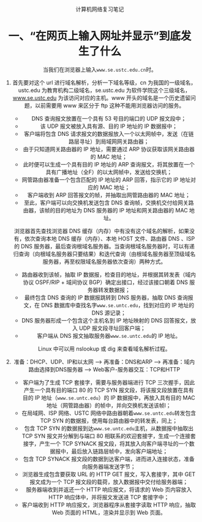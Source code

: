 <center>计算机网络复习笔记<center/> 

# 一、“在网页上输入网址并显示”到底发生了什么

当我们在浏览器上输入`www.se.ustc.edu.cn`时。

1. 首先要对这个 url 进行域名解析，分析一下域名等级，cn 为我国的一级域名，ustc.edu 为教育机构二级域名，se.ustc.edu 为软件学院这个三级域名，www.se.ustc.edu 为该访问对应的主机。www 开头的域名是一个历史遗留问题，以前需要用 www 来区分于 ftp 这种不能用浏览器访问的服务。

   - DNS 查询报文放置在一个具有 53 号目的端口的 UDP 报文段中；
   - 该 UDP 报文被放入具有源、目的 IP 地址的 IP 数据报中；
   - 客户端将包含 DNS 请求报文的数据报放入一个以太网帧中，发送（在链路层寻址）到局域网网关路由器；
   - 由于只知道网关路由器的 IP 地址，需要通过 ARP 协议获取该网关路由器的 MAC 地址；
   - 此时便可以生成一个具有目的 IP 地址的 ARP 查询报文，将其放置在一个具有广播地址（全F）的以太网帧中，发送给交换机；
   - 网管路由器准备一个包含匹配的 IP 地址的 ARP 回答，指示它的 IP 地址对应的 MAC 地址；
   - 客户端收到 ARP 回答报文的帧，并抽取出网管路由器的 MAC 地址；
   - 至此，客户端可以向交换机发送包含 DNS 查询帧，交换机交付给网关路由器，该帧的目的地址为 DNS 服务器的 IP 地址和网关路由器的 MAC 地址。

   浏览器首先查找浏览器 DNS 缓存（内存）中有没有这个域名的解析，如果没有，依次查询本地 DNS 缓存（内存）、本地 HOST 文件、路由器 DNS 、ISP 的 DNS 服务器，最后查询根域名服务器。当查询根域名服务器时，可以有递归查询（向根域名服务器只要结果）和迭代查询（由根域名服务器至顶级域名服务器，再至权限域名服务器依次查询）两种方式。

   - 路由器收到该帧，抽取 IP 数据报，检查目的地址，并根据其转发表（域内协议 OSPF/RIP + 域间协议 BGP）确定出接口，经过该接口朝着 DNS 服务器转发数据报；
   - 最终包含 DNS 查询的 IP 数据报跳转到 DNS 服务器，抽取 DNS 查询报文，在 DNS 数据库中查找名字`www.se.untc.edu`，找到对应的 IP 地址的 DNS 源记录；
   - DNS 服务器形成一个包含这个主机名到 IP 地址映射的 DNS 回答报文，放入 UDP 报文段寻址回客户端；
   - 客户端从 DNS 报文抽取服务器`www.se.untc.edu`的 IP 地址。

   Linux 中可以用 nslookup 或 dig 来查看域名解析过程。

2. 准备：DHCP、UDP、IP和以太网 --> 再准备：DNS和ARP --> 再准备：域内路由选择到DNS服务器 --> Web客户-服务器交互：TCP和HTTP
   - 客户端为了生成 TCP 套接字，需要与服务器端进行 TCP 三次握手，因此产生一个具有目的端口 80 的 TCP SYN 报文段，将该报文段放置在具有目的 IP 地址（`www.se.untc.edu`）的 IP 数据报中，再放入具有目的 MAC 地址（网管路由器）的帧中，并向交换机发送该帧l；
   - 在局域网、ISP 网络、USTC 网络中路由器朝着`www.se.untc.edu`转发包含 TCP SYN 的数据报，使用每台路由器中的转发表，同上；
   - 包含 TCP SYN 的数据报到达`www.se.untc.edu`主机，从数据报中抽取出 TCP SYN 报文并分解到与端口 80 相联系的欢迎套接字，生成一个连接套接字，产生一个 TCP SYNACK 报文段，将其放入向客户端寻址的一个数据报中，最后放入链路层帧中，发向客户端地址；
   - 包含 TCP SYNACK 报文段的数据到达客户端，进而进入连接状态，准备向服务器端发送字节；
   - 浏览器生成包含要获取 URL 的 HTTP GET 报文，写入套接字，其中 GET　报文成为一个 TCP 报文段的载荷，放入数据报中交付给服务器端；
   - 服务器端收到并返还一个 HTTP 响应报文，将请求的 Web 页内容放入 HTTP 响应体中，并将报文发送进 TCP 套接字中；
   - 客户端收到 HTTP 响应报文，浏览器程序从套接字读取 HTTP 响应，抽取 Web 页面的 HTML，渲染并显示到 Web 页面。